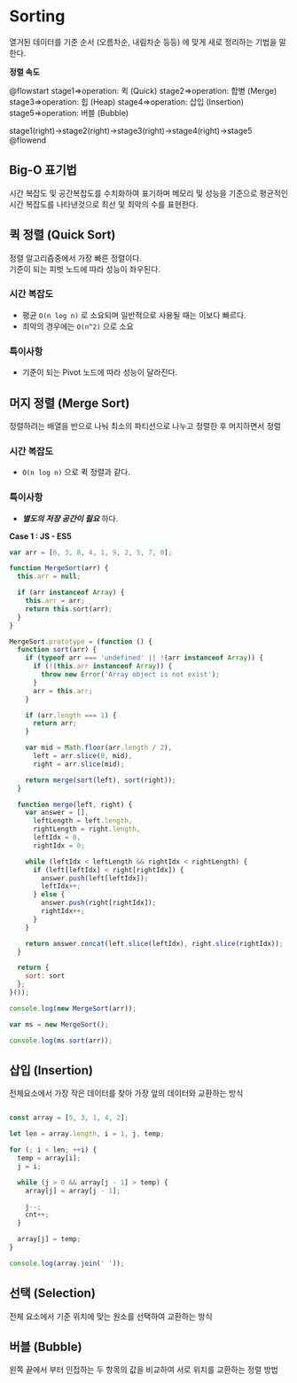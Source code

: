 # Sorting

열거된 데이터를 기준 순서 (오름차순, 내림차순 등등) 에 맞게 새로 정리하는 기법을 말한다.

**정렬 속도**

@flowstart
stage1=>operation: 퀵 (Quick)
stage2=>operation: 합병 (Merge)
stage3=>operation: 힙 (Heap)
stage4=>operation: 삽입 (Insertion)
stage5=>operation: 버블 (Bubble)

stage1(right)->stage2(right)->stage3(right)->stage4(right)->stage5
@flowend

## Big-O 표기법

시간 복잡도 및 공간복잡도를 수치화하여 표기하며 메모리 및 성능을 기준으로 평균적인 시간 복잡도를 나타낸것으로 최선 및 최악의 수를 표현한다.

## 퀵 정렬 (Quick Sort)

정렬 알고리즘중에서 가장 빠른 정렬이다.  
기준이 되는 피벗 노드에 따라 성능이 좌우된다.

### 시간 복잡도

* 평균 `O(n log n)` 로 소요되며 일반적으로 사용될 때는 이보다 빠르다.
* 최악의 경우에는 `O(n^2)` 으로 소요

### 특이사항

* 기준이 되는 Pivot 노드에 따라 성능이 달라진다.

## 머지 정렬 (Merge Sort)

정렬하려는 배열을 반으로 나눠 최소의 파티션으로 나누고 정렬한 후 머지하면서 정렬

### 시간 복잡도

* `O(n log n)` 으로 퀵 정렬과 같다.

### 특이사항

* _**별도의 저장 공간이 필요**_ 하다.

**Case 1 : JS - ES5**

```javascript
var arr = [6, 3, 8, 4, 1, 9, 2, 5, 7, 0];

function MergeSort(arr) {
  this.arr = null;

  if (arr instanceof Array) {
    this.arr = arr;
    return this.sort(arr);
  }
}

MergeSort.prototype = (function () {
  function sort(arr) {
    if (typeof arr === 'undefined' || !(arr instanceof Array)) {
      if (!(this.arr instanceof Array)) {
        throw new Error('Array object is not exist');
      }
      arr = this.arr;
    }

    if (arr.length === 1) {
      return arr;
    }

    var mid = Math.floor(arr.length / 2),
      left = arr.slice(0, mid),
      right = arr.slice(mid);

    return merge(sort(left), sort(right));
  }

  function merge(left, right) {
    var answer = [],
      leftLength = left.length,
      rightLength = right.length,
      leftIdx = 0,
      rightIdx = 0;

    while (leftIdx < leftLength && rightIdx < rightLength) {
      if (left[leftIdx] < right[rightIdx]) {
        answer.push(left[leftIdx]);
        leftIdx++;
      } else {
        answer.push(right[rightIdx]);
        rightIdx++;
      }
    }

    return answer.concat(left.slice(leftIdx), right.slice(rightIdx));
  }

  return {
    sort: sort
  };
}());
```

```javascript
console.log(new MergeSort(arr));
```

```javascript
var ms = new MergeSort();

console.log(ms.sort(arr));
```

## 삽입 (Insertion)

전체요소에서 가장 작은 데이터를 찾아 가장 앞의 데이터와 교환하는 방식

```javascript

const array = [5, 3, 1, 4, 2];

let len = array.length, i = 1, j, temp;

for (; i < len; ++i) {
  temp = array[i];
  j = i;

  while (j > 0 && array[j - 1] > temp) {
    array[j] = array[j - 1];

    j--;
    cnt++;
  }

  array[j] = temp;
}

console.log(array.join(' '));
```

## 선택 (Selection)

전체 요소에서 기준 위치에 맞는 원소를 선택하여 교환하는 방식

## 버블 (Bubble)

왼쪽 끝에서 부터 인접하는 두 항목의 값을 비교하여 서로 위치를 교환하는 정렬 방법